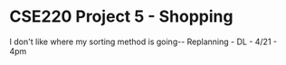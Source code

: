 # CSE220 Project 5 - Shopping

I don't like where my sorting method is going-- Replanning - DL - 4/21 - 4pm
